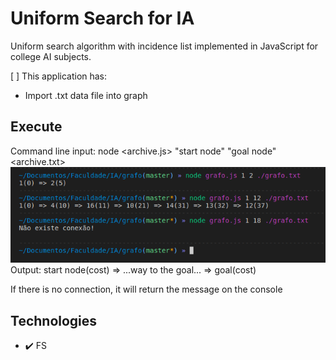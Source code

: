 # Uniform Search for IA

Uniform search algorithm with incidence list implemented in JavaScript for college AI subjects.

[ ] This application has:

- Import .txt data file into graph

## Execute

Command line input: node <archive.js> "start node" "goal node" <archive.txt>
<img src= "./output.png">
Output: start node(cost) => ...way to the goal... => goal(cost)

If there is no connection, it will return the message on the console

## Technologies

- ✔️ FS
